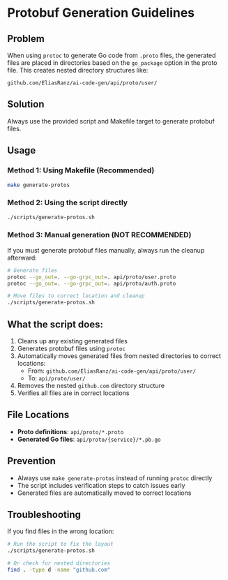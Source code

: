 # Protobuf Generation Guidelines

## Problem
When using `protoc` to generate Go code from `.proto` files, the generated files are placed in directories based on the `go_package` option in the proto file. This creates nested directory structures like:
```
github.com/EliasRanz/ai-code-gen/api/proto/user/
```

## Solution
Always use the provided script and Makefile target to generate protobuf files.

## Usage

### Method 1: Using Makefile (Recommended)
```bash
make generate-protos
```

### Method 2: Using the script directly
```bash
./scripts/generate-protos.sh
```

### Method 3: Manual generation (NOT RECOMMENDED)
If you must generate protobuf files manually, always run the cleanup afterward:
```bash
# Generate files
protoc --go_out=. --go-grpc_out=. api/proto/user.proto
protoc --go_out=. --go-grpc_out=. api/proto/auth.proto

# Move files to correct location and cleanup
./scripts/generate-protos.sh
```

## What the script does:
1. Cleans up any existing generated files
2. Generates protobuf files using `protoc`
3. Automatically moves generated files from nested directories to correct locations:
   - From: `github.com/EliasRanz/ai-code-gen/api/proto/user/` 
   - To: `api/proto/user/`
4. Removes the nested `github.com` directory structure
5. Verifies all files are in correct locations

## File Locations
- **Proto definitions**: `api/proto/*.proto`
- **Generated Go files**: `api/proto/{service}/*.pb.go`

## Prevention
- Always use `make generate-protos` instead of running `protoc` directly
- The script includes verification steps to catch issues early
- Generated files are automatically moved to correct locations

## Troubleshooting
If you find files in the wrong location:
```bash
# Run the script to fix the layout
./scripts/generate-protos.sh

# Or check for nested directories
find . -type d -name "github.com"
```
